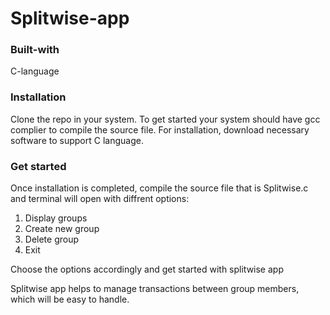 # Splitwise-app

### Built-with
C-language

### Installation
Clone the repo in your system. To get started your system should have gcc complier to compile the source file.
For installation, download necessary software to support C language.

### Get started
Once installation is completed, compile the source file that is Splitwise.c and terminal will open with diffrent options:
1) Display groups
2) Create new group
3) Delete group
4) Exit <br>

Choose the options accordingly and get started with splitwise app

Splitwise app helps to manage transactions between group members, which will be easy to handle.
